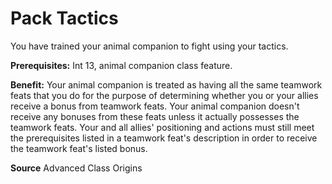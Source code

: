 ﻿---
cssclass: [feats]

---
# Pack Tactics

You have trained your animal companion to fight using your tactics.

**Prerequisites:** Int 13, animal companion class feature.

**Benefit:** Your animal companion is treated as having all the same teamwork feats that you do for the purpose of determining whether you or your allies receive a bonus from teamwork feats. Your animal companion doesn't receive any bonuses from these feats unless it actually possesses the teamwork feats. Your and all allies' positioning and actions must still meet the prerequisites listed in a teamwork feat's description in order to receive the teamwork feat's listed bonus.

**Source** Advanced Class Origins